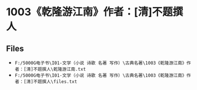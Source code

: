 # 1003《乾隆游江南》作者：[清]不题撰人

## Files

- `F:/5000G电子书\I01-文学（小说 诗歌 名著 写作）\古典名著\1003《乾隆游江南》作者：[清]不题撰人\乾隆游江南.txt`
- `F:/5000G电子书\I01-文学（小说 诗歌 名著 写作）\古典名著\1003《乾隆游江南》作者：[清]不题撰人\files.txt`
